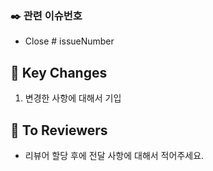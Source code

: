 ### ✒️ 관련 이슈번호

- Close # issueNumber

## 🔑 Key Changes

1. 변경한 사항에 대해서 기입

## 📢 To Reviewers

- 리뷰어 할당 후에 전달 사항에 대해서 적어주세요.